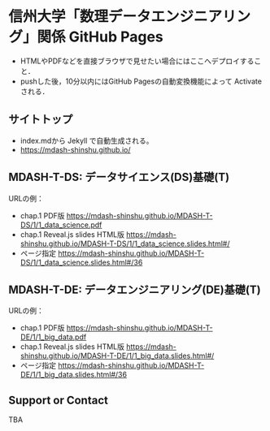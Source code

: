 # 信州大学「数理データエンジニアリング」関係 GitHub Pages

* HTMLやPDFなどを直接ブラウザで見せたい場合にはここへデプロイすること．
* pushした後，10分以内にはGitHub Pagesの自動変換機能によって Activate される．

## サイトトップ

* index.mdから Jekyll で自動生成される。
* <https://mdash-shinshu.github.io/>

## MDASH-T-DS: データサイエンス(DS)基礎(T)

URLの例：

* chap.1 PDF版 <https://mdash-shinshu.github.io/MDASH-T-DS/1/1_data_science.pdf>
* chap.1 Reveal.js slides HTML版 <https://mdash-shinshu.github.io/MDASH-T-DS/1/1_data_science.slides.html#/>
* ページ指定 <https://mdash-shinshu.github.io/MDASH-T-DS/1/1_data_science.slides.html#/36>

## MDASH-T-DE: データエンジニアリング(DE)基礎(T)

URLの例：

* chap.1 PDF版 <https://mdash-shinshu.github.io/MDASH-T-DE/1/1_big_data.pdf>
* chap.1 Reveal.js slides HTML版 <https://mdash-shinshu.github.io/MDASH-T-DE/1/1_big_data.slides.html#/>
* ページ指定 <https://mdash-shinshu.github.io/MDASH-T-DE/1/1_big_data.slides.html#/36>

## Support or Contact

TBA
